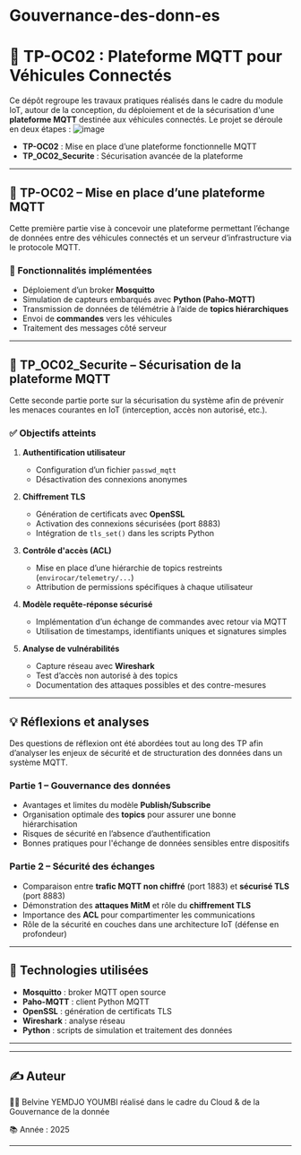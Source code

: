# Gouvernance-des-donn-es

# 🚗 TP-OC02 : Plateforme MQTT pour Véhicules Connectés

Ce dépôt regroupe les travaux pratiques réalisés dans le cadre du module IoT, autour de la conception, du déploiement et de la sécurisation d'une **plateforme MQTT** destinée aux véhicules connectés. Le projet se déroule en deux étapes :
![image](https://github.com/user-attachments/assets/6ef11ebc-b9c8-4519-bb33-68aeefe17857)


- **TP-OC02** : Mise en place d’une plateforme fonctionnelle MQTT
- **TP_OC02_Securite** : Sécurisation avancée de la plateforme

---

## 🧩 TP-OC02 – Mise en place d’une plateforme MQTT

Cette première partie vise à concevoir une plateforme permettant l’échange de données entre des véhicules connectés et un serveur d’infrastructure via le protocole MQTT.

### 🔧 Fonctionnalités implémentées

- Déploiement d’un broker **Mosquitto**
- Simulation de capteurs embarqués avec **Python (Paho-MQTT)**
- Transmission de données de télémétrie à l’aide de **topics hiérarchiques**
- Envoi de **commandes** vers les véhicules
- Traitement des messages côté serveur

---

## 🔐 TP_OC02_Securite – Sécurisation de la plateforme MQTT

Cette seconde partie porte sur la sécurisation du système afin de prévenir les menaces courantes en IoT (interception, accès non autorisé, etc.).

### ✅ Objectifs atteints

1. **Authentification utilisateur**
   - Configuration d’un fichier `passwd_mqtt`
   - Désactivation des connexions anonymes

2. **Chiffrement TLS**
   - Génération de certificats avec **OpenSSL**
   - Activation des connexions sécurisées (port 8883)
   - Intégration de `tls_set()` dans les scripts Python

3. **Contrôle d'accès (ACL)**
   - Mise en place d’une hiérarchie de topics restreints (`envirocar/telemetry/...`)
   - Attribution de permissions spécifiques à chaque utilisateur

4. **Modèle requête-réponse sécurisé**
   - Implémentation d’un échange de commandes avec retour via MQTT
   - Utilisation de timestamps, identifiants uniques et signatures simples

5. **Analyse de vulnérabilités**
   - Capture réseau avec **Wireshark**
   - Test d’accès non autorisé à des topics
   - Documentation des attaques possibles et des contre-mesures

---

## 💡 Réflexions et analyses

Des questions de réflexion ont été abordées tout au long des TP afin d’analyser les enjeux de sécurité et de structuration des données dans un système MQTT.

### Partie 1 – Gouvernance des données
- Avantages et limites du modèle **Publish/Subscribe**
- Organisation optimale des **topics** pour assurer une bonne hiérarchisation
- Risques de sécurité en l’absence d’authentification
- Bonnes pratiques pour l'échange de données sensibles entre dispositifs

### Partie 2 – Sécurité des échanges
- Comparaison entre **trafic MQTT non chiffré** (port 1883) et **sécurisé TLS** (port 8883)
- Démonstration des **attaques MitM** et rôle du **chiffrement TLS**
- Importance des **ACL** pour compartimenter les communications
- Rôle de la sécurité en couches dans une architecture IoT (défense en profondeur)

---

## 🔎 Technologies utilisées

- **Mosquitto** : broker MQTT open source
- **Paho-MQTT** : client Python MQTT
- **OpenSSL** : génération de certificats TLS
- **Wireshark** : analyse réseau
- **Python** : scripts de simulation et traitement des données

---


---

## ✍️ Auteur

👩‍💻 Belvine YEMDJO YOUMBI réalisé dans le cadre du Cloud & de la Gouvernance de la donnée

📚 Année : 2025

---




